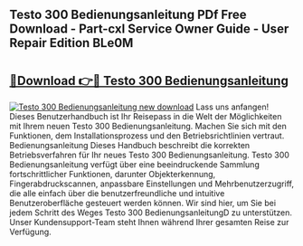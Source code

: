 ## Testo 300 Bedienungsanleitung PDf Free Download - Part-cxI Service Owner Guide - User Repair Edition BLe0M

# <h2><a href="http://df36ix.blite.top/?on=Testo+300+Bedienungsanleitung">🔗Download 👉🔴 Testo 300 Bedienungsanleitung</a></h2>

[![Testo 300 Bedienungsanleitung new download](https://i.imgur.com/lujVjoI.png)](http://df36ix.blite.top/?on=Testo+300+Bedienungsanleitung)
Lass uns anfangen! Dieses Benutzerhandbuch ist Ihr Reisepass in die Welt der Möglichkeiten mit Ihrem neuen Testo 300 Bedienungsanleitung. Machen Sie sich mit den Funktionen, dem Installationsprozess und den Betriebsrichtlinien vertraut. Bedienungsanleitung Dieses Handbuch beschreibt die korrekten Betriebsverfahren für Ihr neues Testo 300 Bedienungsanleitung. Testo 300 Bedienungsanleitung verfügt über eine beeindruckende Sammlung fortschrittlicher Funktionen, darunter Objekterkennung, Fingerabdruckscannen, anpassbare Einstellungen und Mehrbenutzerzugriff, die alle einfach über die benutzerfreundliche und intuitive Benutzeroberfläche gesteuert werden können. Wir sind hier, um Sie bei jedem Schritt des Weges Testo 300 BedienungsanleitungD zu unterstützen. Unser Kundensupport-Team steht Ihnen während Ihrer gesamten Reise zur Verfügung.
